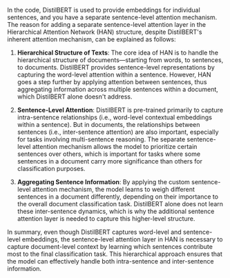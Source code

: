 In the code, DistilBERT is used to provide embeddings for individual sentences, and you have a separate sentence-level attention mechanism. The reason for adding a separate sentence-level attention layer in the Hierarchical Attention Network (HAN) structure, despite DistilBERT's inherent attention mechanism, can be explained as follows:

1. **Hierarchical Structure of Texts**: The core idea of HAN is to handle the hierarchical structure of documents—starting from words, to sentences, to documents. DistilBERT provides sentence-level representations by capturing the word-level attention within a sentence. However, HAN goes a step further by applying attention between sentences, thus aggregating information across multiple sentences within a document, which DistilBERT alone doesn't address.

2. **Sentence-Level Attention**: DistilBERT is pre-trained primarily to capture intra-sentence relationships (i.e., word-level contextual embeddings within a sentence). But in documents, the relationships between sentences (i.e., inter-sentence attention) are also important, especially for tasks involving multi-sentence reasoning. The separate sentence-level attention mechanism allows the model to prioritize certain sentences over others, which is important for tasks where some sentences in a document carry more significance than others for classification purposes.

3. **Aggregating Sentence Information**: By applying the custom sentence-level attention mechanism, the model learns to weigh different sentences in a document differently, depending on their importance to the overall document classification task. DistilBERT alone does not learn these inter-sentence dynamics, which is why the additional sentence attention layer is needed to capture this higher-level structure.

In summary, even though DistilBERT captures word-level and sentence-level embeddings, the sentence-level attention layer in HAN is necessary to capture document-level context by learning which sentences contribute most to the final classification task. This hierarchical approach ensures that the model can effectively handle both intra-sentence and inter-sentence information.
